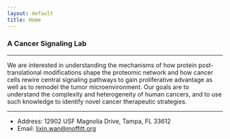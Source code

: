 ```yaml
---
layout: default
title: Home
---
```


###  A Cancer Signaling Lab
* * *
We are interested in understanding the mechanisms of how protein post-translational modifications shape the proteomic network and how cancer cells rewire central signaling pathways to gain proliferative advantage as well as to remodel the tumor microenvironment. Our goals are to understand the complexity and heterogeneity of human cancers, and to use such knowledge to identify novel cancer therapeutic strategies.
* * *
- Address: 12902 USF Magnolia Drive, Tampa, FL 33612
- Email: lixin.wan@moffitt.org
